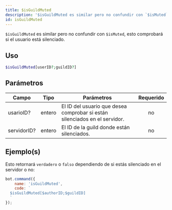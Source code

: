 ```yaml
---
title: $isGuildMuted
description: '$isGuildMuted es similar pero no confundir con `$isMuted`, esto comprobará si el usuario está silenciado.'
id: isGuildMuted
---
```


`$isGuildMuted` es similar pero no confundir con `$isMuted`, esto comprobará si el usuario está silenciado.

## Uso

```php
$isGuildMuted[userID?;guildID?]
```

## Parámetros

| Campo       | Tipo   | Parámetros                                                                 | Requerido |
| ----------- | ------ | -------------------------------------------------------------------------- |:---------:|
| usarioID?   | entero | El ID del usuario que desea comprobar si están silenciados en el servidor. |    no     |
| servidorID? | entero | El ID de la guild donde están silenciados.                                 |    no     |

## Ejemplo(s)

Esto retornará `verdadero` o `falso` dependiendo de si estás silenciado en el servidor o no:

```javascript
bot.command({
    name: 'isGuildMuted',
    code: `
  $isGuildMuted[$authorID;$guildID]
  `
});
```

